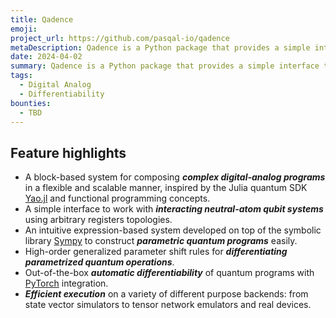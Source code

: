 ```yaml
---
title: Qadence
emoji: 
project_url: https://github.com/pasqal-io/qadence
metaDescription: Qadence is a Python package that provides a simple interface to build digital-analog quantum programs with tunable qubit interaction defined on arbitrary register topologies realizable on neutral atom devices.
date: 2024-04-02
summary: Qadence is a Python package that provides a simple interface to build digital-analog quantum programs with tunable qubit interaction defined on arbitrary register topologies realizable on neutral atom devices.
tags:
  - Digital Analog
  - Differentiability
bounties:
  - TBD
---
```


## Feature highlights

* A block-based system for composing _**complex digital-analog programs**_ in a flexible and scalable manner, inspired by the Julia quantum SDK [Yao.jl](https://github.com/QuantumBFS/Yao.jl) and functional programming concepts.
* A simple interface to work with _**interacting neutral-atom qubit systems**_ using arbitrary registers topologies.
* An intuitive expression-based system developed on top of the symbolic library [Sympy](https://www.sympy.org/en/index.html) to construct _**parametric quantum programs**_ easily.
* High-order generalized parameter shift rules for _**differentiating parametrized quantum operations**_.
* Out-of-the-box _**automatic differentiability**_ of quantum programs with [PyTorch](https://pytorch.org/) integration.
* _**Efficient execution**_ on a variety of different purpose backends: from state vector simulators to tensor network emulators and real devices.
